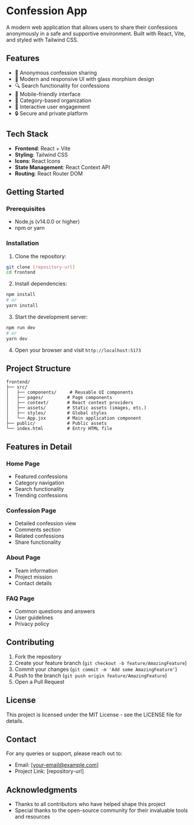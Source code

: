 # Confession App

A modern web application that allows users to share their confessions anonymously in a safe and supportive environment. Built with React, Vite, and styled with Tailwind CSS.

## Features

- 🔐 Anonymous confession sharing
- 🎨 Modern and responsive UI with glass morphism design
- 🔍 Search functionality for confessions
- 📱 Mobile-friendly interface
- 🎯 Category-based organization
- 💬 Interactive user engagement
- 🔒 Secure and private platform

## Tech Stack

- **Frontend**: React + Vite
- **Styling**: Tailwind CSS
- **Icons**: React Icons
- **State Management**: React Context API
- **Routing**: React Router DOM

## Getting Started

### Prerequisites

- Node.js (v14.0.0 or higher)
- npm or yarn

### Installation

1. Clone the repository:
```bash
git clone [repository-url]
cd frontend
```

2. Install dependencies:
```bash
npm install
# or
yarn install
```

3. Start the development server:
```bash
npm run dev
# or
yarn dev
```

4. Open your browser and visit `http://localhost:5173`

## Project Structure

```
frontend/
├── src/
│   ├── components/     # Reusable UI components
│   ├── pages/         # Page components
│   ├── context/       # React context providers
│   ├── assets/        # Static assets (images, etc.)
│   ├── styles/        # Global styles
│   └── App.jsx        # Main application component
├── public/            # Public assets
└── index.html         # Entry HTML file
```

## Features in Detail

### Home Page
- Featured confessions
- Category navigation
- Search functionality
- Trending confessions

### Confession Page
- Detailed confession view
- Comments section
- Related confessions
- Share functionality

### About Page
- Team information
- Project mission
- Contact details

### FAQ Page
- Common questions and answers
- User guidelines
- Privacy policy

## Contributing

1. Fork the repository
2. Create your feature branch (`git checkout -b feature/AmazingFeature`)
3. Commit your changes (`git commit -m 'Add some AmazingFeature'`)
4. Push to the branch (`git push origin feature/AmazingFeature`)
5. Open a Pull Request

## License

This project is licensed under the MIT License - see the LICENSE file for details.

## Contact

For any queries or support, please reach out to:
- Email: [your-email@example.com]
- Project Link: [repository-url]

## Acknowledgments

- Thanks to all contributors who have helped shape this project
- Special thanks to the open-source community for their invaluable tools and resources
